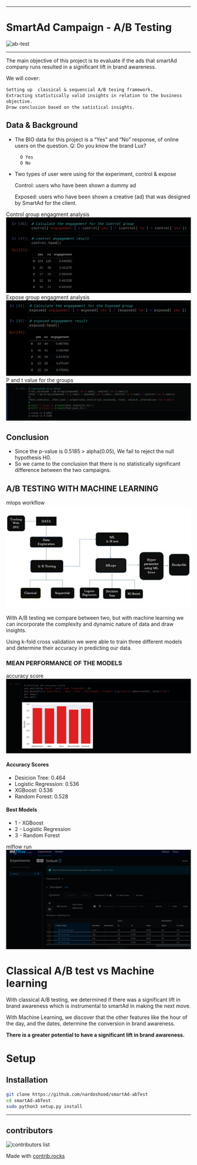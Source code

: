 <!-- Articles: [Medium Article](https://medium.com/@Abel-Blue/a-b-test-using-machine-learning-a6dfbbb2d016) -->

---
# SmartAd Campaign - A/B Testing

![ab-test](https://blog.ida.cl/wp-content/uploads/sites/5/2014/07/ab-testing.jpg)

---
The main objective of this project is to evaluate if the ads that smartAd company runs resulted in a significant lift in brand awareness. 

We will cover:

    Setting up  classical & sequencial A/B tesing framework.
    Extracting statistically valid insights in relation to the business objective.
    Draw conclusion based on the satistical insights.

## Data & Background

- The BIO data for this project is a “Yes” and “No” response, of online users on the  question.
    Q: Do you know the brand Lux?

        O Yes
        O No

- Two types of user were using for the experiment, control & expose

    Control: users who have been shown a dummy ad

    Exposed: users who have been shown a creative (ad) that was designed by SmartAd for the client.

Control group engagment analysis
![model](images/control%20engagment.png)
Expose group engagment analysis
![model](images/exposed%20engagment.png)
P and t value for the groups
![model](images/p%20value.png)

## Conclusion

* Since the p-value is 0.5185 > alpha(0.05), We fail to reject the null hypothesis H0.
* So we came to the conclusion that there is no statistically significant difference between the two campaigns.

## A/B TESTING WITH MACHINE LEARNING

mlops workflow
![model](images/pic.jpg)

With A/B testing we compare between two, but with machine learning we can incorporate
the complexity and dynamic nature of data and draw insights.

Using k-fold cross validation we were able to train
three different models and determine their
accuracy in predicting our data.

### MEAN PERFORMANCE OF THE MODELS

accuracy score
![model](images/as.png)

#### Accuracy Scores

* Desicion Tree: 0.464
* Logistic Regression: 0.536
* XGBoost: 0.536
* Random Forest: 0.528
#### Best Models

* 1 - XGBoost
* 2 - Logistic Regression
* 3 - Random Forest

mlflow run
![model](images/mlflow%20run.png)
# Classical A/B test vs Machine learning

With classical A/B testing, we determined if there was a significant lift in brand awareness which is instrumental to smartAd in making the next move.

With Machine Learning, we discover that the other features like the hour of the day, and the dates, determine the conversion in brand awareness.

**There is a greater potential to have a significant lift in brand awareness.**


# Setup

## Installation

```bash
git clone https://github.com/nardoshood/smartAd-abTest
cd smartAd-abTest
sudo python3 setup.py install
```

---

## contributors

![contributors list](https://contrib.rocks/image?repo=nardoshood/smartAd-abTest)

Made with [contrib.rocks](https://contrib.rocks)